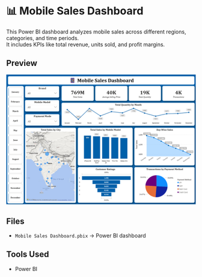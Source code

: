 # 📊 Mobile Sales Dashboard

This Power BI dashboard analyzes mobile sales across different regions, categories, and time periods.  
It includes KPIs like total revenue, units sold, and profit margins.  

## Preview
![Dashboard Screenshot](Dashboard_Screenshot.png)

## Files
- `Mobile Sales Dashboard.pbix` → Power BI dashboard  

## Tools Used
- Power BI  

